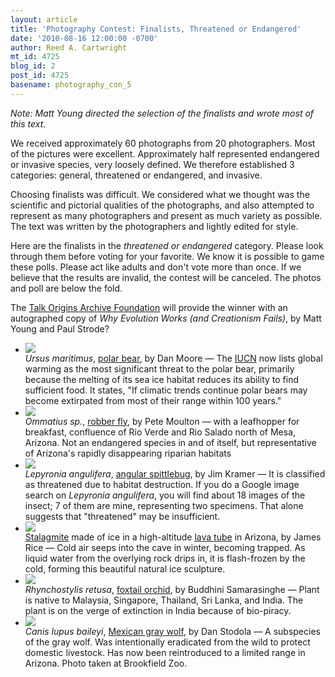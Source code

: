 ```yaml
---
layout: article
title: 'Photography Contest: Finalists, Threatened or Endangered'
date: '2010-08-16 12:00:00 -0700'
author: Reed A. Cartwright
mt_id: 4725
blog_id: 2
post_id: 4725
basename: photography_con_5
---
```

_Note: Matt Young directed the selection of the finalists and wrote most of this text._

We received approximately 60 photographs from 20 photographers.  Most of the pictures were excellent.  Approximately half represented endangered or invasive species, very loosely defined. We therefore established 3 categories: general, threatened or endangered, and invasive. 

Choosing finalists was difficult. We considered what we thought was the scientific and pictorial qualities of the photographs, and also attempted to represent as many photographers and present as much variety as possible. The text was written by the photographers and lightly edited for style.

Here are the finalists in the _threatened or endangered_ category.  Please look through them before voting for your favorite.  We know it is possible to game these polls.  Please act like adults and don't vote more than once.  If we believe that the results are invalid, the contest will be canceled.  The photos and poll are below the fold.

The [Talk Origins Archive Foundation](http://www.talkorigins.org/foundation/donate.html) will provide the winner with an autographed copy of _Why Evolution Works (and Creationism Fails)_, by Matt Young and Paul Strode?


<style>
#mygalleryview {
}
.gallery {
background-color: #333 !important;
margin-left: auto;
margin-right: auto;
}
.pointer {
border-bottom-color: #FFF !important;
}
.frame.current .img_wrap {
border-color: #FFF !important;
}
.gallery img {
margin: 0px !important;
}
.frame .img_wrap {
border-width: 3px !important;
}
.panel-overlay {
overflow:auto !important;
} 
</style>
<ul id="mygalleryview" >
<li><img src="/PT/uploads/2010/Moore-Polar_Bear.jpg " />
<div class="panel-overlay">
<i>Ursus maritimus</i>, <a href="http://en.wikipedia.org/wiki/Polar_bear">polar bear</a>, by Dan Moore &mdash;  The <a href="http://en.wikipedia.org/wiki/IUCN_Red_List">IUCN</a> now lists global warming as the most significant threat to the polar bear, primarily because the melting of its sea ice habitat reduces its ability to find sufficient food.  It states, "If climatic trends continue polar bears may become extirpated from most of their range within 100 years."
</div>
</li>
<li><img src="/PT/uploads/2010/Moulton.Ommatius_sp.jpg" />
<div class="panel-overlay">
<i>Ommatius sp.</i>, <a href="http://bugguide.net/node/view/20270">robber fly</a>, by Pete Moulton &mdash; with a leafhopper for breakfast, confluence of  Rio Verde and Rio Salado north of Mesa, Arizona. Not an endangered species in and of itself, but representative of Arizona's rapidly disappearing riparian habitats
</div>
</li>
<li><img src="/PT/uploads/2010/Kramer.Lepyronia_angulifera.jpg" />
<div class="panel-overlay">
<i>Lepyronia angulifera</i>, <a href="http://bugguide.net/node/view/172143">angular spittlebug</a>, by Jim Kramer &mdash; It is classified as threatened due to habitat destruction. If you do a Google image search on <i>Lepyronia angulifera</i>, you will find about 18 images of the insect; 7 of them are mine, representing two specimens.  That alone suggests that "threatened" may be insufficient.
</div>
</li>
<li><img src="/PT/uploads/2010/Rice_Ice_Stalagmite_in_Arizona_Lava_Tube.jpg " />
<div class="panel-overlay">
<a href="http://en.wikipedia.org/wiki/Stalagmite">Stalagmite</a> made of ice in a high-altitude <a href="http://en.wikipedia.org/wiki/Lava_tube">lava tube</a> in Arizona, by James Rice &mdash; Cold air seeps into the cave in winter, becoming trapped. As liquid water from the overlying rock drips in, it is flash-frozen by the cold, forming this beautiful natural ice sculpture.
</div>
</li>
<li><img src="/PT/uploads/2010/Samarasinghe.Rhynchostylis_retusa.JPG" />
<div class="panel-overlay">
<i>Rhynchostylis retusa</i>, <a href="http://en.wikipedia.org/wiki/Rhynchostylis_retusa">foxtail orchid</a>, by Buddhini Samarasinghe &mdash; Plant is native to Malaysia, Singapore, Thailand, Sri Lanka, and India.  The plant is on the verge of extinction in India because of bio-piracy.
</div>
</li>
<li><img src="/PT/uploads/2010/Stodola.Mexican_Gray_Wolf.jpg" />
<div class="panel-overlay">
<i>Canis lupus baileyi</i>, <a href="http://en.wikipedia.org/wiki/Mexican_Wolf">Mexican gray wolf</a>, by Dan Stodola &mdash; A subspecies of the gray wolf. Was intentionally eradicated from the wild to protect domestic livestock. Has now been reintroduced to a limited range in Arizona. Photo taken at Brookfield Zoo.
</div>
</li>
</ul>
<script>
$(function(){
$('#mygalleryview').galleryView({
panel_width: 600,
panel_height: 450,
frame_width: 100,
frame_height: 100,
nav_theme: '/scripts/ext/themes/light',
transition_interval: 0
});
});
</script>
